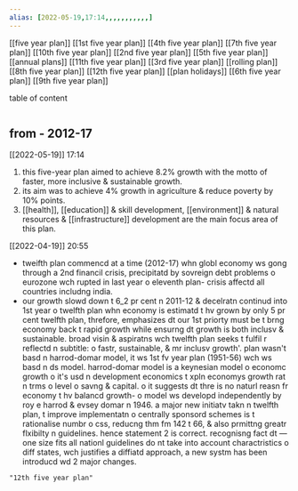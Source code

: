 ```yaml
---
alias: [2022-05-19,17:14,,,,,,,,,,,]
---
```

[[five year plan]]
[[1st five year plan]]    [[4th five year plan]]  [[7th five year plan]]   [[10th five year plan]]
[[2nd five year plan]]  [[5th five year plan]]   [[annual plans]]           [[11th five year plan]]
[[3rd five year plan]]   [[rolling plan]]             [[8th five year plan]]   [[12th five year plan]]
[[plan holidays]]          [[6th five year plan]]   [[9th five year plan]]

table of content
```toc
```
## from - 2012-17
[[2022-05-19]] 17:14
1. this five-year plan aimed to achieve 8.2% growth with the motto of faster, more inclusive & sustainable growth.
2. its aim was to achieve 4% growth in agriculture & reduce poverty by 10% points.
3. [[health]], [[education]] & skill development, [[environment]] & natural resources & [[infrastructure]] development are the main focus area of this plan.

[[2022-04-19]] 20:55
- tweifth plan commencd at a time (2012-17) whn globl economy ws gong through a 2nd financil crisis, precipitatd by sovreign debt problems o eurozone wch rupted in last year o eleventh plan- crisis affectd all countries includng india.
- our growth slowd down t 6_2 pr cent n 2011-12 & decelratn continud into 1st year o twelfth plan whn economy is estimatd t hv grown by only 5 pr cent
twelfth plan, threfore, emphasizes dt our 1st priorty must be t brng economy back t rapid growth while ensurng dt growth is both inclusv & sustainable.
broad visin & aspiratns wch twelfth plan seeks t fulfil r reflectd n subtitle:
o fastr, sustainable, & mr inclusv growth'.
plan wasn't basd n harrod-domar model, it ws 1st fv year plan (1951-56) wch ws basd n ds model.
harrod-domar model is a keynesian model o economc growth
o it's usd n development economics t xpln economys growth rat n trms o level o savng & capital.
o it suggests dt thre is no naturl reasn fr economy t hv balancd growth-
o model ws developd independently by roy e harrod & evsey domar n 1946.
a major new initiatv takn n twelfth plan, t improve implementatn o centrally sponsord schemes is t rationalise numbr o css, reducng thm fm 142 t 66, & also
prmittng greatr flxibilty n guidelines. hence statement 2 is correct.
recognisng fact dt —one size fits all nationl guidelines do nt take into account charactristics o diff states, wch justifies a diffiatd approach, a new systm has been
introducd wd 2 major changes.
```query
"12th five year plan"
```